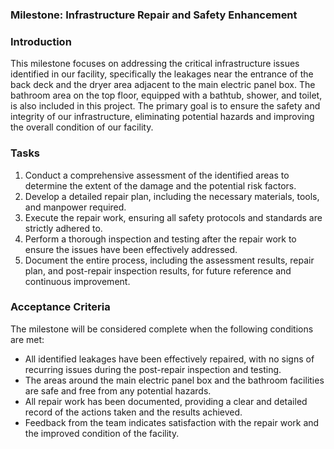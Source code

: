 ### Milestone: Infrastructure Repair and Safety Enhancement
### Introduction
This milestone focuses on addressing the critical infrastructure issues identified in our facility, specifically the leakages near the entrance of the back deck and the dryer area adjacent to the main electric panel box. The bathroom area on the top floor, equipped with a bathtub, shower, and toilet, is also included in this project. The primary goal is to ensure the safety and integrity of our infrastructure, eliminating potential hazards and improving the overall condition of our facility.
### Tasks

1. Conduct a comprehensive assessment of the identified areas to determine the extent of the damage and the potential risk factors.
2. Develop a detailed repair plan, including the necessary materials, tools, and manpower required.
3. Execute the repair work, ensuring all safety protocols and standards are strictly adhered to.
4. Perform a thorough inspection and testing after the repair work to ensure the issues have been effectively addressed.
5. Document the entire process, including the assessment results, repair plan, and post-repair inspection results, for future reference and continuous improvement.

### Acceptance Criteria
The milestone will be considered complete when the following conditions are met:

- All identified leakages have been effectively repaired, with no signs of recurring issues during the post-repair inspection and testing.
- The areas around the main electric panel box and the bathroom facilities are safe and free from any potential hazards.
- All repair work has been documented, providing a clear and detailed record of the actions taken and the results achieved.
- Feedback from the team indicates satisfaction with the repair work and the improved condition of the facility.
